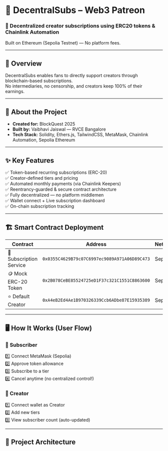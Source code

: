 # 🚀 DecentralSubs – Web3 Patreon

### 🔗 Decentralized creator subscriptions using ERC20 tokens & Chainlink Automation  
Built on Ethereum (Sepolia Testnet) — No platform fees.

---

## 📌 Overview
DecentralSubs enables fans to directly support creators through blockchain-based subscriptions.  
No intermediaries, no censorship, and creators keep 100% of their earnings.

---

## 👤 About the Project
- **Created for:** BlockQuest 2025
- **Built by:** Vaibhavi Jaiswal — RVCE Bangalore
- **Tech Stack:** Solidity, Ethers.js, TailwindCSS, MetaMask, Chainlink Automation, Sepolia Ethereum

---

## ✨ Key Features

✅ Token-based recurring subscriptions (ERC-20)  
✅ Creator-defined tiers and pricing  
✅ Automated monthly payments (via Chainlink Keepers)  
✅ Reentrancy-guarded & secure contract architecture  
✅ Fully decentralized — no platform middlemen  
✅ Wallet connect + Live subscription dashboard  
✅ On-chain subscription tracking

---

## 🏗 Smart Contract Deployment

| Contract | Address | Network |
|---------|---------|---------|
| 📄 Subscription Service | `0x0355C4629B79c07C6997ec9089A971A06D89C473` | Sepolia |
| 🪙 Mock ERC-20 Token | `0x2B078CeBE85524725eD1F37c321C1551C8863600` | Sepolia |
| ⭐ Default Creator | `0xA4eB2Ed4Ae1B970326339Ccb6ADbe87E15935389` | Sepolia |

---

## 🖥 How It Works (User Flow)

### 🔹 Subscriber
1️⃣ Connect MetaMask (Sepolia)  
2️⃣ Approve token allowance  
3️⃣ Subscribe to a tier  
4️⃣ Cancel anytime (no centralized control!)

### 🔹 Creator
1️⃣ Connect wallet as Creator  
2️⃣ Add new tiers  
3️⃣ View subscriber count (auto-updated)

---

## 🧩 Project Architecture

